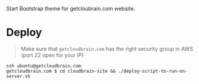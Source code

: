Start Bootstrap theme for getcloubrain.com website.

# Deploy

> Make sure that `getcloudbrain.com` has the right security group in AWS (port 22 open for your IP)

```
ssh ubuntu@getcloudbrain.com
getcloudbrain.com $ cd cloudbrain-site && ./deploy-script-to-run-on-server.sh
```
